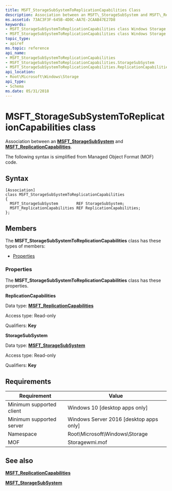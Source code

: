 ```yaml
---
title: MSFT_StorageSubSystemToReplicationCapabilities Class
description: Association between an MSFT\_StorageSubSystem and MSFT\_ReplicationCapabilities.
ms.assetid: 73AC3F3F-645B-4D0C-AA7E-2CAAB47E27D8
keywords:
- MSFT_StorageSubSystemToReplicationCapabilities class Windows Storage Management API
- MSFT_StorageSubSystemToReplicationCapabilities class Windows Storage Management API , described
topic_type:
- apiref
ms.topic: reference
api_name:
- MSFT_StorageSubSystemToReplicationCapabilities
- MSFT_StorageSubSystemToReplicationCapabilities.StorageSubSystem
- MSFT_StorageSubSystemToReplicationCapabilities.ReplicationCapabilities
api_location:
- Root\Microsoft\Windows\Storage
api_type:
- Schema
ms.date: 05/31/2018
---
```


# MSFT\_StorageSubSystemToReplicationCapabilities class

Association between an [**MSFT\_StorageSubSystem**](msft-storagesubsystem.md) and [**MSFT\_ReplicationCapabilities**](msft-replicationcapabilities.md).

The following syntax is simplified from Managed Object Format (MOF) code.

## Syntax

``` syntax
[Association]
class MSFT_StorageSubSystemToReplicationCapabilities
{
  MSFT_StorageSubSystem        REF StorageSubSystem;
  MSFT_ReplicationCapabilities REF ReplicationCapabilities;
};
```

## Members

The **MSFT\_StorageSubSystemToReplicationCapabilities** class has these types of members:

-   [Properties](#properties)

### Properties

The **MSFT\_StorageSubSystemToReplicationCapabilities** class has these properties.

 

**ReplicationCapabilities**
   

Data type: **[**MSFT\_ReplicationCapabilities**](msft-replicationcapabilities.md)**
 

Access type: Read-only
 

Qualifiers: **Key**
 

 

**StorageSubSystem**
   

Data type: **[**MSFT\_StorageSubSystem**](msft-storagesubsystem.md)**
 

Access type: Read-only
 

Qualifiers: **Key**
 

 

## Requirements



| Requirement | Value |
|-------------------------------------|-------------------------------------------------------------------------------------------|
| Minimum supported client | Windows 10 \[desktop apps only\]                                               |
| Minimum supported server | Windows Server 2016 \[desktop apps only\]                                      |
| Namespace                | Root\\Microsoft\\Windows\\Storage                                              |
| MOF                      |  Storagewmi.mof  |



## See also

 

[**MSFT\_ReplicationCapabilities**](msft-replicationcapabilities.md)
 

[**MSFT\_StorageSubSystem**](msft-storagesubsystem.md)
 

 

 





